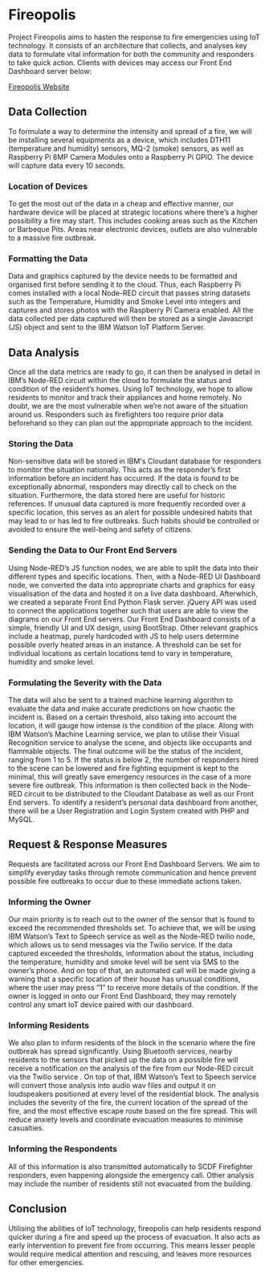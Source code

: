 # Fireopolis

Project Fireopolis aims to hasten the response to fire emergencies using IoT technology. It consists of an architecture that collects, 
and analyses key data to formulate vital information for both the community and responders to take quick action. Clients with devices may
access our Front End Dashboard server below: 

[Fireopolis Website](http://fireopolis.flemingsiow.com)

## Data Collection

To formulate a way to determine the intensity and spread of a fire, we will be installing several equipments as a device, which includes DTH11 (temperature and humidity) sensors, MQ-2 (smoke) sensors, as well as Raspberry Pi 8MP Camera Modules onto a Raspberry Pi GPIO. The device will capture data every 10 seconds.

  ### Location of Devices

  To get the most out of the data in a cheap and effective manner, our hardware device will be placed at strategic locations where there’s a higher possibility a fire may start. This includes cooking areas such as the Kitchen or Barbeque Pits. Areas near electronic devices, outlets are also vulnerable to a massive fire outbreak.

  ### Formatting the Data 

  Data and graphics captured by the device needs to be formatted and organised first before sending it to the cloud. Thus, each Raspberry Pi comes installed with a local Node-RED circuit that passes string datasets such as the Temperature, Humidity and Smoke Level into integers and captures and stores photos with the Raspberry Pi Camera enabled. All the data collected per data captured will then be stored as a single Javascript (JS) object and sent to the IBM Watson IoT Platform Server. 
  
## Data Analysis

Once all the data metrics are ready to go, it can then be analysed in detail in IBM’s Node-RED circuit within the cloud to formulate the status and condition of the resident’s homes. Using IoT technology, we hope to allow residents to monitor and track their appliances and home remotely. No doubt, we are the most vulnerable when we’re not aware of the situation around us. Responders such as firefighters too require prior data beforehand so they can plan out the appropriate approach to the incident. 

  ### Storing the Data 
  Non-sensitive data will be stored in IBM's Cloudant database for responders to monitor the situation nationally. This acts as the responder’s first information before an incident has occurred. If the data is found to be exceptionally abnormal, responders may directly call to check on the situation. Furthermore, the data stored here are useful for historic references. If unusual data captured is more frequently recorded over a specific location, this serves as an alert for possible undesired habits that may lead to or has led to fire outbreaks. Such habits should be controlled or avoided to ensure the well-being and safety of citizens. 
  
  ### Sending the Data to Our Front End Servers
  Using Node-RED’s JS function nodes, we are able to split the data into their different types and specific locations. Then, with a Node-RED UI Dashboard node, we converted the data into appropriate charts and graphics for easy visualisation of the data and hosted it on a live data dashboard. Afterwhich, we created a separate Front End Python Flask server. jQuery API was used to connect the applications together such that users are able to view the diagrams on our Front End servers. Our Front End Dashboard consists of a simple, friendly UI and UX design, using BootStrap. Other relevant graphics include a heatmap, purely hardcoded with JS to help users determine possible overly heated areas in an instance. A threshold can be set for individual locations as certain locations tend to vary in temperature, humidity and smoke level.  
  
  ### Formulating the Severity with the Data
  The data will also be sent to a trained machine learning algorithm to evaluate the data and make accurate predictions on how chaotic the incident is. Based on a certain threshold, also taking into account the location, it will gauge how intense is the condition of the place. Along with IBM Watson’s Machine Learning service, we plan to utilise their Visual Recognition service to analyse the scene, and objects like occupants and flammable objects. The final outcome will be the status of the incident, ranging from 1 to 5. If the status is below 2, the number of responders hired to the scene can be lowered and fire fighting equipment is kept to the minimal, this will greatly save emergency resources in the case of a more severe fire outbreak. This information is then collected back in the Node-RED circuit to be distributed to the Cloudant Database as well as our Front End servers. To identify a resident’s personal data dashboard from another, there will be a User Registration and Login System created with PHP and MySQL.

## Request & Response Measures 
Requests are facilitated across our Front End Dashboard Servers. We aim to simplify everyday tasks through remote communication and hence prevent possible fire outbreaks to occur due to these immediate actions taken. 

  ### Informing the Owner
  Our main priority is to reach out to the owner of the sensor that is found to exceed the recommended thresholds set. To achieve that, we will be using IBM Watson’s Text to Speech service as well as the Node-RED twilio node, which allows us to send messages via the Twilio service. If the data captured exceeded the thresholds, information about the status, including the temperature, humidity and smoke level will be sent via SMS to the owner’s phone. And on top of that, an automated call will be made giving a warning that a specific location of their house has unusual conditions, where the user may press “1” to receive more details of the condition. If the owner is logged in onto our Front End Dashboard, they may remotely control any smart IoT device paired with our dashboard. 

  ### Informing Residents
  We also plan to inform residents of the block in the scenario where the fire outbreak has spread significantly. Using Bluetooth services, nearby residents to the sensors that picked up the data on a possible fire will receive a notification on the analysis of the fire from our Node-RED circuit via the Twilio service . On top of that, IBM Watson’s Text to Speech service will convert those analysis into audio wav files and output it on loudspeakers positioned at every level of the residential block. The analysis includes the severity of the fire, the current location of the spread of the fire, and the most effective escape route based on the fire spread. This will reduce anxiety levels and coordinate evacuation measures to minimise casualties. 

  ### Informing the Respondents
  All of this information is also transmitted automatically to SCDF Firefighter responders, even happening alongside the emergency call. Other analysis may include the number of residents still not evacuated from the building. 

## Conclusion

Utilising the abilities of IoT technology, fireopolis can help residents respond quicker during a fire and speed up the process of evacuation. It also acts as early intervention to prevent fire from occurring. This means lesser people would require medical attention and rescuing, and leaves more resources for other emergencies.

